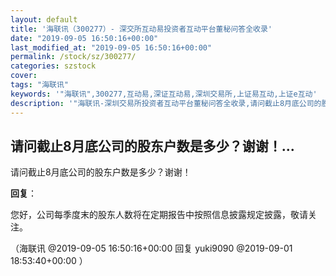 ```yaml
---
layout: default
title: '海联讯（300277）- 深交所互动易投资者互动平台董秘问答全收录'
date: "2019-09-05 16:50:16+00:00"
last_modified_at: "2019-09-05 16:50:16+00:00"
permalink: /stock/sz/300277/
categories: szstock
cover: 
tags: "海联讯"
keywords: '"海联讯",300277,互动易,深证互动易,深圳交易所,上证易互动,上证e互动'
description: '"海联讯-深圳交易所投资者互动平台董秘问答全收录,请问截止8月底公司的股东户数是多少？谢谢！"'
---
```


## 请问截止8月底公司的股东户数是多少？谢谢！...

请问截止8月底公司的股东户数是多少？谢谢！

**回复**：

您好，公司每季度末的股东人数将在定期报告中按照信息披露规定披露，敬请关注。 

（海联讯  @2019-09-05 16:50:16+00:00 回复 yuki9090  @2019-09-01 18:53:40+00:00 ）

